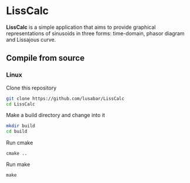 # LissCalc

**LissCalc** is a simple application that aims to provide graphical representations of sinusoids in three forms: time-domain, phasor diagram and Lissajous curve.

## Compile from source ##

### Linux ###

Clone this repository

```sh
git clone https://github.com/lusabar/LissCalc
cd LissCalc
```

Make a build directory and change into it

```sh
mkdir build
cd build
```

Run cmake

`cmake ..`

Run make

`make`
